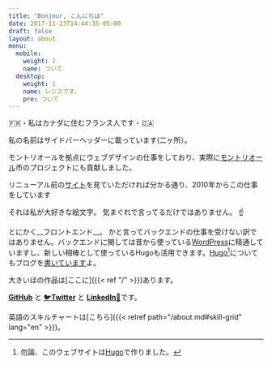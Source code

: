 ```yaml
---
title: "Bonjour, こんにちは"
date: 2017-11-23T14:44:35-05:00
draft: false
layout: about
menu:
  mobile:
    weight: 2
    name: ついて
  desktop: 
    weight: 1
    name: レジスです。
    pre: ついて
---
```



🇫🇷・私はカナダに住むフランス人です・🇨🇦

私の名前は<span class="nav-sidebar--inline">サイドバー</span><span class="nav-header--inline">ヘッダー</span>に載っています<span class="nav-sidebar--inline">(二ヶ所）</span>。

モントリオールを拠点にウェブデザインの仕事をしており、実際に[モントリオール](/ja/project_tags/mtl/)市のプロジェクトにも貢献しました。

リニューアル前の[サイト](https://2011.regisphilibert.com/)を見ていただければ分かる通り、2010年からこの仕事をしています

それは私が大好きな絵文字。
気まぐれで言ってるだけではありません。&nbsp;☝️

とにかく__フロントエンド__。
かと言ってバックエンドの仕事を受けない訳ではありません。バックエンドに関しては昔から使っている[WordPress](/project_tags/wordpress)に精通していますし、新しい相棒として使っているHugoも活用できます。[Hugo](http://gohugo.io/)[^1]についてもブログを[書いています](/tags/hugo)よ。

大きいほの作品は[ここに]({{< ref "/" >}})あります。

<span class="black-color">[__GitHub__](https://github.com/regisphilibert "ギットハブ")</span> と <span class="twitter-color">[🐦__Twitter__](https://twitter.com/regisphilibert "ツイッター")</span> と <span class="black-color">[__LinkedIn__🚾](https://www.linkedin.com/in/regisphilibert "リンクトイン")</span>です。

英語のスキルチャートは[こちら]({{< relref path="/about.md#skill-grid" lang="en" >}})。

[^1]: 勿論、このウェブサイトは[Hugo](http://gohugo.io/)で作りました。